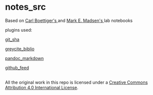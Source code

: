 # notes_src

Based on <a href="https://github.com/cboettig/labnotebook"> Carl Boettiger's </a> and <a href="https://github.com/mmadsen/lnraw"> Mark E. Madsen's </a> lab notebooks

plugins used:

<a href="https://github.com/cboettig/labnotebook/blob/master/_plugins/jekyll-labnotebook-plugins/git_sha.rb"> git_sha </a>

<a href="https://github.com/mmadsen/lnraw/blob/master/_plugins/greycite_biblio.rb"> greycite_biblio </a>

<a href ="https://github.com/mmadsen/lnraw/blob/master/_plugins/pandoc_markdown.rb"> pandoc_markdown </a>

<a href="https://github.com/cboettig/labnotebook/blob/master/_plugins/jekyll-labnotebook-plugins/github_feed.rb"> github_feed </a>

<br />All the original work in this repo is licensed under a <a rel="license" href="http://creativecommons.org/licenses/by/4.0/">Creative Commons Attribution 4.0 International License</a>.
